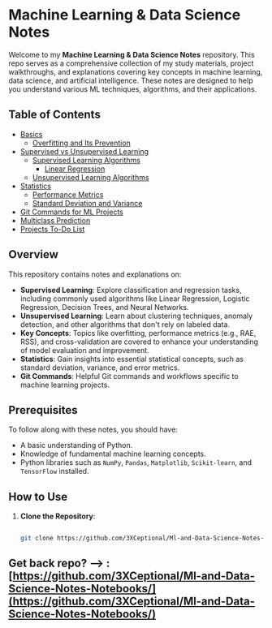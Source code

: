 # Machine Learning & Data Science Notes

Welcome to my **Machine Learning & Data Science Notes** repository. This repo serves as a comprehensive collection of my study materials, project walkthroughs, and explanations covering key concepts in machine learning, data science, and artificial intelligence. These notes are designed to help you understand various ML techniques, algorithms, and their applications.

## Table of Contents

- [Basics](./Machine_learning/basics)
  - [Overfitting and Its Prevention](./Machine_learning/basics/overfitting.md)
- [Supervised vs Unsupervised Learning](./Machine_learning/Supervised_vs_Unsupervised)
  - [Supervised Learning Algorithms](./Machine_learning/Supervised_vs_Unsupervised/supervised)
    - [Linear Regression](./Machine_learning/Supervised_vs_Unsupervised/supervised/linear_regression.md)
  - [Unsupervised Learning Algorithms](./Machine_learning/Supervised_vs_Unsupervised/unsupervised/kmeans.md)
- [Statistics](./Machine_learning/Statistics)
  - [Performance Metrics](./Machine_learning/Statistics/performance_measure.md)
  - [Standard Deviation and Variance](./Machine_learning/Statistics/standard_deviation_and_variance.md)
- [Git Commands for ML Projects](./Machine_learning/git_commands.md)
- [Multiclass Prediction](./Machine_learning/multiclass_prediction.md)
- [Projects To-Do List](./Machine_learning/projects_todo.md)

## Overview

This repository contains notes and explanations on:
- **Supervised Learning**: Explore classification and regression tasks, including commonly used algorithms like Linear Regression, Logistic Regression, Decision Trees, and Neural Networks.
- **Unsupervised Learning**: Learn about clustering techniques, anomaly detection, and other algorithms that don't rely on labeled data.
- **Key Concepts**: Topics like overfitting, performance metrics (e.g., RAE, RSS), and cross-validation are covered to enhance your understanding of model evaluation and improvement.
- **Statistics**: Gain insights into essential statistical concepts, such as standard deviation, variance, and error metrics.
- **Git Commands**: Helpful Git commands and workflows specific to machine learning projects.

## Prerequisites

To follow along with these notes, you should have:
- A basic understanding of Python.
- Knowledge of fundamental machine learning concepts.
- Python libraries such as `NumPy`, `Pandas`, `Matplotlib`, `Scikit-learn`, and `TensorFlow` installed.

## How to Use

1. **Clone the Repository**:
   ```bash
   
   git clone https://github.com/3XCeptional/Ml-and-Data-Science-Notes-Notebooks.git
   ```

## Get back repo? --> : [https://github.com/3XCeptional/Ml-and-Data-Science-Notes-Notebooks/](https://github.com/3XCeptional/Ml-and-Data-Science-Notes-Notebooks/)
